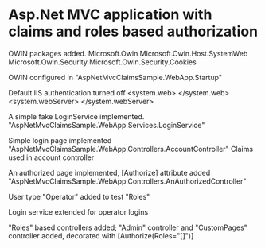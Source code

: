 # Asp.Net MVC application with claims and roles based authorization

OWIN packages added.
	Microsoft.Owin
	Microsoft.Owin.Host.SystemWeb
	Microsoft.Owin.Security
	Microsoft.Owin.Security.Cookies

OWIN configured in "AspNetMvcClaimsSample.WebApp.Startup"

Default IIS authentication turned off
  <system.web>
    <authentication mode="None" />
  </system.web>
  <system.webServer>
    <modules>
      <remove name="FormsAuthentication" />
    </modules>
  </system.webServer>

A simple fake LoginService implemented. 
	"AspNetMvcClaimsSample.WebApp.Services.LoginService"

Simple login page implemented
	"AspNetMvcClaimsSample.WebApp.Controllers.AccountController"
	Claims used in account controller

An authorized page implemented, [Authorize] attribute added
	"AspNetMvcClaimsSample.WebApp.Controllers.AnAuthorizedController"

User type "Operator" added to test "Roles"

Login service extended for operator logins

"Roles" based controllers added;
	"Admin" controller and "CustomPages" controller added, decorated with [Authorize(Roles="[]")]



